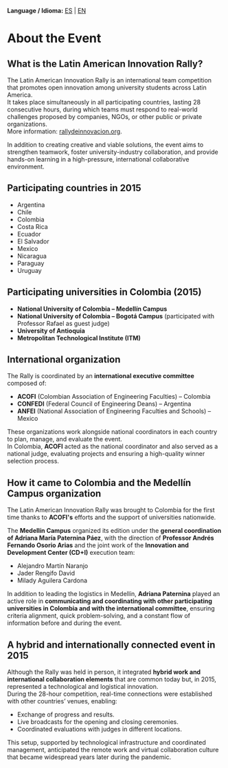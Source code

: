 **Language / Idioma:** [ES](../es/01_Sobre_El_Evento.md) | [EN](../en/01_About_The_Event.md)

# About the Event

## What is the Latin American Innovation Rally?
The Latin American Innovation Rally is an international team competition that promotes open innovation among university students across Latin America.  
It takes place simultaneously in all participating countries, lasting 28 consecutive hours, during which teams must respond to real-world challenges proposed by companies, NGOs, or other public or private organizations.  
More information: [rallydeinnovacion.org](https://www.rallydeinnovacion.org/?utm_source=chatgpt.com).

In addition to creating creative and viable solutions, the event aims to strengthen teamwork, foster university-industry collaboration, and provide hands-on learning in a high-pressure, international collaborative environment.

## Participating countries in 2015
- Argentina  
- Chile  
- Colombia  
- Costa Rica  
- Ecuador  
- El Salvador  
- Mexico  
- Nicaragua  
- Paraguay  
- Uruguay  

## Participating universities in Colombia (2015)
- **National University of Colombia – Medellín Campus**  
- **National University of Colombia – Bogotá Campus** (participated with Professor Rafael as guest judge)  
- **University of Antioquia**  
- **Metropolitan Technological Institute (ITM)**

## International organization
The Rally is coordinated by an **international executive committee** composed of:
- **ACOFI** (Colombian Association of Engineering Faculties) – Colombia  
- **CONFEDI** (Federal Council of Engineering Deans) – Argentina  
- **ANFEI** (National Association of Engineering Faculties and Schools) – Mexico  

These organizations work alongside national coordinators in each country to plan, manage, and evaluate the event.  
In Colombia, **ACOFI** acted as the national coordinator and also served as a national judge, evaluating projects and ensuring a high-quality winner selection process.

## How it came to Colombia and the Medellín Campus organization
The Latin American Innovation Rally was brought to Colombia for the first time thanks to **ACOFI's** efforts and the support of universities nationwide.

The **Medellín Campus** organized its edition under the **general coordination of Adriana María Paternina Páez**, with the direction of **Professor Andrés Fernando Osorio Arias** and the joint work of the **Innovation and Development Center (CD+I)** execution team:
- Alejandro Martín Naranjo  
- Jader Rengifo David  
- Milady Aguilera Cardona  

In addition to leading the logistics in Medellín, **Adriana Paternina** played an active role in **communicating and coordinating with other participating universities in Colombia and with the international committee**, ensuring criteria alignment, quick problem-solving, and a constant flow of information before and during the event.

## A hybrid and internationally connected event in 2015
Although the Rally was held in person, it integrated **hybrid work and international collaboration elements** that are common today but, in 2015, represented a technological and logistical innovation.  
During the 28-hour competition, real-time connections were established with other countries’ venues, enabling:
- Exchange of progress and results.  
- Live broadcasts for the opening and closing ceremonies.  
- Coordinated evaluations with judges in different locations.  

This setup, supported by technological infrastructure and coordinated management, anticipated the remote work and virtual collaboration culture that became widespread years later during the pandemic.
